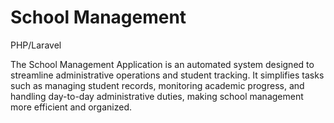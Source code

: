 # School Management

PHP/Laravel

The School Management Application is an automated system designed to streamline administrative operations and student tracking. It simplifies tasks such as managing student records, monitoring academic progress, and handling day-to-day administrative duties, making school management more efficient and organized.
